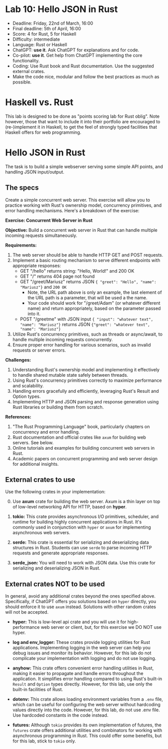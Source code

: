 # Lab 10: Hello JSON in Rust

* Deadline: Friday, 22nd of March, 16:00
* Final deadline: 5th of April, 16:00
* Score: 4 for Rust, 5 for Haskell
* Difficulty: intermediate
* Language: Rust or Haskell
* ChatGPT: **use it**. Ask ChatGPT for explanations and for code.
* Co-pilot: **use it**. Get help from ChatGPT implementing the core functionality.
* Coding: Use Rust book and Rust documentation. Use the suggested external crates.
* Make the code nice, modular and follow the best practices as much as possible.


# Haskell vs. Rust

This lab is designed to be done as "points scoring lab for Rust oblig".
Note however, those that want to include it into their portfolio are encouraged
to (re-)implement it in Haskell, to get the feel of strongly typed facilities
that Haskell offers for web programming.



# Hello JSON in Rust

The task is to build a simple webserver serving some simple API points, and handling JSON input/output.

## The specs 

Create a simple concurrent web server. This exercise will allow you to practice working with Rust's ownership model, concurrency primitives, and error handling mechanisms. Here's a breakdown of the exercise:

**Exercise: Concurrent Web Server in Rust**

**Objective:** Build a concurrent web server in Rust that can handle multiple incoming requests simultaneously.

**Requirements:**
1. The web server should be able to handle HTTP GET and POST requests.
2. Implement a basic routing mechanism to serve different endpoints with appropriate responses:
   * GET "/hello" returns string: "Hello, World!" and 200 OK
   * GET "/" returns 404 page not found
   * GET "/greet/Mariusz" returns JSON `{ "greet": "Hello", "name": "Mariusz"}` and `200 OK`
      * Note, the URL path above is only an example, the last element of the URL path is a parameter, that will be used a the name.
      * Your code should work for "/greet/Adam" (or whatever different name) and return appropriately, based on the parameter passed into it.
   * POST "/greetme" with JSON input `{ "input": "whatever text", "name": "Mariusz"}` returns JSON `{"greet": "whatever text", "name": "Mariusz"}`
3. Utilize Rust's concurrency primitives, such as threads or async/await, to handle multiple incoming requests concurrently.
4. Ensure proper error handling for various scenarios, such as invalid requests or server errors.

**Challenges:**
1. Understanding Rust's ownership model and implementing it effectively to handle shared mutable state safely between threads.
2. Using Rust's concurrency primitives correctly to maximize performance and scalability.
3. Handling errors gracefully and efficiently, leveraging Rust's Result and Option types.
4. Implementing HTTP and JSON parsing and response generation using Rust libraries or building them from scratch.

**References:**
1. "The Rust Programming Language" book, particularly chapters on concurrency and error handling.
2. Rust documentation and official crates like `axum` for building web servers. See below.
3. Online tutorials and examples for building concurrent web servers in Rust.
4. Academic papers on concurrent programming and web server design for additional insights.


## External crates to use

Use the following crates in your implementation:

0. Use **axum** crate for building the web server. Axum is a thin layer on top of 
low-level networking API for HTTP, based on **hyper**. 

1. **tokio:** This crate provides asynchronous I/O primitives, scheduler, and runtime for building highly concurrent applications in Rust. It's commonly used in conjunction with `hyper` or `axum` for implementing asynchronous web servers.

2. **serde:** This crate is essential for serializing and deserializing data structures in Rust. Students can use `serde` to parse incoming HTTP requests and generate appropriate responses.

3. **serde_json:** You will need to work with JSON data. Use this crate for serializing and deserializing JSON in Rust.




## External crates NOT to be used

In general, avoid any additional crates beyond the ones specified above. Specifically, if ChatGPT
offers you solutions based on `hyper` directly, you should enforce it to use `axum` instead.
Solutions with other random crates will not be accepted.

* **hyper:** This is low-level api crate and you will use it for high-performance web server or client,
  but, for this exercise we DO NOT use hyper.
* **log and env_logger:** These crates provide logging utilities for Rust applications. 
  Implementing logging in the web server can help you debug issues and monitor its behavior.
  However, for this lab do not complicate your implementation with logging and do not use logging.

* **anyhow:** This crate offers convenient error handling utilities in Rust, making it 
  easier to propagate and handle errors throughout the application. It simplifies error 
  handling compared to using Rust's built-in `Result` and `Option` types directly.
  However, for this lab, use only the built-in facilities of Rust. 

* **dotenv:** This crate allows loading environment variables from a `.env` file,
  which can be useful for configuring the web server without hardcoding values
  directly into the code. However, for this lab, do not use .env file.
  Use hardcoded constants in the code instead.

* **futures:** Although `tokio` provides its own implementation of futures,
  the `futures` crate offers additional utilities and combinators for working
  with asynchronous programming in Rust. This could offer some benefits, but
  for this lab, stick to `tokio` only.



